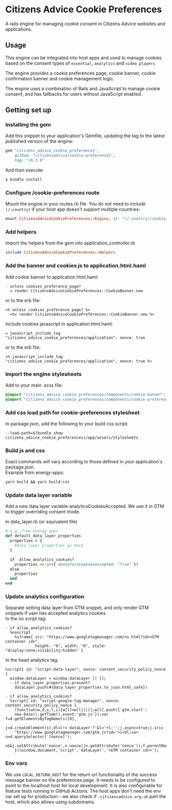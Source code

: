 # Citizens Advice Cookie Preferences

A rails engine for managing cookie consent in Citizens Advice websites and applications.

## Usage

This engine can be integrated into host apps and used to manage cookies
based on the consent types of `essential`, `analytics` and `video players`

The engine provides a cookie preferences page, cookie banner, cookie confirmation
banner and cookie management logic.

The engine uses a combination of Rails and JavaScript to manage cookie consent,
and has fallbacks for users without JavaScript enabled.

## Getting set up

### Installing the gem

Add this snippet to your application's Gemfile, updating the tag to the latest published
version of the engine:

```ruby
gem "citizens_advice_cookie_preferences",
    github: "citizensadvice/cookie-preferences",
    tag: "v0.3.0"
```

And then execute:

```bash
$ bundle install
```

### Configure /cookie-preferences route

Mount the engine in your routes.rb file. You do not need to include `(/:country)` if your
host app doesn't support multiple countries:

```ruby
mount CitizensAdviceCookiePreferences::Engine, at: "(/:country)/cookie-preferences"
```

### Add helpers

Import the helpers from the gem into application_controller.rb

```ruby
include CitizensAdviceCookiePreferences::Helpers
```

### Add the banner and cookies js to application.html.haml

Add cookie banner to application.html.haml:

```haml
- unless cookies_preference_page?
  = render CitizensAdviceCookiePreferences::CookieBanner.new
```

or to the erb file:

```erb
<% unless cookies_preference_page? %>
  <%= render CitizensAdviceCookiePreferences::CookieBanner.new %>
```

Include cookies javascript in application.html.haml:

```haml
= javascript_include_tag "citizens_advice_cookie_preferences/application", nonce: true
```

or to the erb file:

```erb
<% javascript_include_tag "citizens_advice_cookie_preferences/application", nonce: true %>
```

### Import the engine stylesheets

Add to your main .scss file:

```scss
@import "citizens_advice_cookie_preferences/components/cookie-banner";
@import "citizens_advice_cookie_preferences/components/cookie-preferences";
```

### Add css load path for cookie-preferences stylesheet

In package.json, add the following to your build css script:

```
--load-path=$(bundle show citizens_advice_cookie_preferences)/app/assets/stylesheets
```

### Build js and css

Exact commands will vary according to those defined in your application's package.json.  
Example from energy-apps:

```bash
yarn build && yarn build:css
```

### Update data layer variable

Add a new data layer variable analyticsCookiesAccepted. We use it in GTM to trigger overriding consent mode.

In data_layer.rb (or equivalent file)

```ruby
# e.g. from energy-apps
def default_data_layer_properties
  properties = {
    #data layer properties go here
  }

  if  allow_analytics_cookies?
    properties.merge({ analyticsCookiesAccepted: "True" })
  else
    properties
  end
end
```

### Update analytics configuration

Separate setting data layer from GTM snippet, and only render GTM snippets if user has accepted analytics cookies.  
In the no script tag:

```haml
- if allow_analytics_cookies?
  %noscript
    %iframe{ src: "https://www.googletagmanager.com/ns.html?id=<GTM container id>",
             height: "0", width: "0", style: "display:none;visibility:hidden" }
```

In the head analytics tag:

```haml
%script{ id: "script-data-layer", nonce: content_security_policy_nonce }
  window.dataLayer = window.dataLayer || [];
  - if data_layer_properties.present?
    dataLayer.push(#{data_layer_properties.to_json.html_safe})

- if allow_analytics_cookies?
  %script{ id: "script-google-tag-manager", nonce: content_security_policy_nonce }
    (function(w,d,s,l,i){w[l]=w[l]||[];w[l].push({'gtm.start':
    new Date().getTime(),event:'gtm.js'});var f=d.getElementsByTagName(s)[0],
    j=d.createElement(s),dl=l!='dataLayer'?'&l='+l:'';j.async=true;j.src=
    'https://www.googletagmanager.com/gtm.js?id='+i+dl;var n=d.querySelector('[nonce]');
    n&&j.setAttribute('nonce',n.nonce||n.getAttribute('nonce'));f.parentNode.insertBefore(j,f);
    })(window,document,'script','dataLayer','<GTM container id>>');
```

### Env vars

We use `LOCAL_RETURN_HOST` for the return url functionality of the success message banner on the preferences page. 
It needs to be configured to point to the localhost host for local development. It is also configurable for feature tests running in GitHub Actions.
The host apps don't need the env var set up for production - we also check if `.citizensadvice.org.uk` part the host, which also allows using subdomains.
